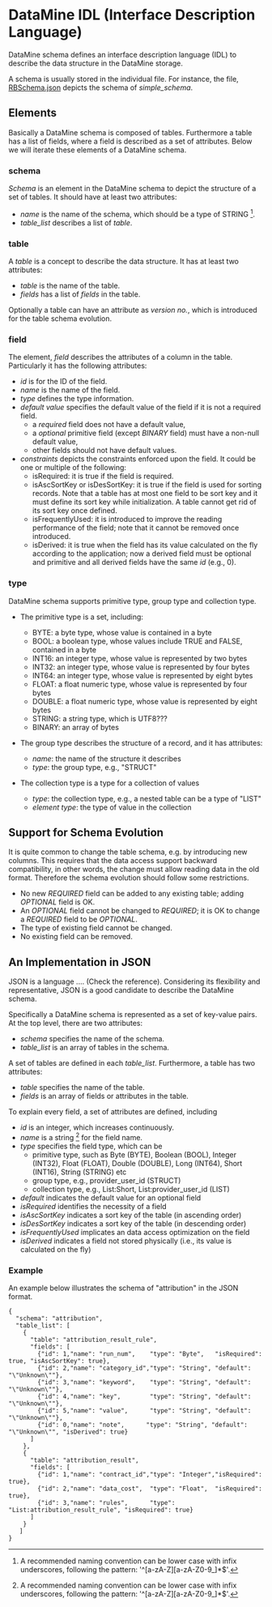 # DataMine IDL (Interface Description Language)

DataMine schema defines an interface description language (IDL) to describe the data structure in the DataMine storage. 


A schema is usually stored in the individual file. For instance, the file, [RBSchema.json](../RecordBuffers/src/test/resources/RBSchema.json) depicts the schema of *simple_schema*.


## Elements

Basically a DataMine schema is composed of tables. Furthermore a table has a list of fields, where a field is described as a set of attributes. Below we will iterate these elements of a DataMine schema.  

### schema

*Schema* is an element in the DataMine schema to depict the structure of a set of tables. It should have at least two attributes:

- *name* is the name of the schema, which should be a type of STRING [^1].
- *table\_list* describes a list of *table*. 


### table

A *table* is a concept to describe the data structure. It has at least two attributes:

- *table* is the name of the table. 
- *fields* has a list of *fields* in the table. 

Optionally a table can have an attribute as *version no.*, which is introduced for the table schema evolution.

### field

The element, *field* describes the attributes of a column in the table. Particularly it has the following attributes:

- *id* is for the ID of the field. 
- *name* is the name of the field.
- *type* defines the type information.
- *default value* specifies the default value of the field if it is not a required field.
	-  a *required* field does not have a default value,
	-  a *optional* primitive field (except *BINARY* field) must have a non-null default value, 
	-  other fields should not have default values.  
- *constraints* depicts the constraints enforced upon the field. It could be one or multiple of the following:
	- isRequired: it is true if the field is required.
	- isAscSortKey or isDesSortKey: it is true if the field is used for sorting records. Note that a table has at most one field to be sort key and it must define its sort key while initialization. A table cannot get rid of its sort key once defined. 
	- isFrequentlyUsed: it is introduced to improve the reading performance of the field; note that it cannot be removed once introduced.
	- isDerived: it is true when the field has its value calculated on the fly according to the application; now a derived field must be optional and primitive and all derived fields have the same *id* (e.g., 0).

### type

DataMine schema supports primitive type, group type and collection type.  

- The primitive type is a set, including:
	- BYTE: a byte type, whose value is contained in a byte
	- BOOL: a boolean type, whose values include TRUE and FALSE, contained in a byte
	- INT16: an integer type, whose value is represented by two bytes
	- INT32: an integer type, whose value is represented by four bytes
	- INT64: an integer type, whose value is represented by eight bytes
	- FLOAT: a float numeric type, whose value is represented by four bytes
	- DOUBLE: a float numeric type, whose value is represented by eight bytes
	- STRING: a string type, which is UTF8???
	- BINARY: an array of bytes
	
- The group type describes the structure of a record, and it has attributes:
	- *name*: the name of the structure it describes
	- *type*: the group type, e.g., "STRUCT"
	
- The collection type is a type for a collection of values
	- *type*: the collection type, e.g., a nested table can be a type of "LIST" 
	- *element type*: the type of value in the collection


## Support for Schema Evolution

It is quite common to change the table schema, e.g. by introducing new columns. This requires that the data access support backward compatibility, in other words, the change must allow reading data in the old format. Therefore the schema evolution should follow some restrictions. 

* No new *REQUIRED* field can be added to any existing table; adding *OPTIONAL* field is OK.
* An *OPTIONAL* field cannot be changed to *REQUIRED*; it is OK to change a *REQUIRED* field to be *OPTIONAL*.
* The type of existing field cannot be changed.
* No existing field can be removed.

## An Implementation in JSON 

JSON is a language .... (Check the reference). Considering its flexibility and representative, JSON is a good candidate to describe the DataMine schema. 

Specifically a DataMine schema is represented as a set of key-value pairs. At the top level, there are two attributes: 

- *schema* specifies the name of the schema. 
- *table_list* is an array of tables in the schema. 

A set of tables are defined in each *table_list*. Furthermore, a table has two attributes:

- *table* specifies the name of the table.
- *fields* is an array of fields or attributes in the table.

To explain every field, a set of attributes are defined, including

- *id* is an integer, which increases continuously. 
- *name* is a string [^1] for the field name. 
- *type* specifies the field type, which can be 
	- primitive type, such as Byte (BYTE), Boolean (BOOL), Integer (INT32), Float (FLOAT), Double (DOUBLE), Long (INT64), Short (INT16), String (STRING) etc
	- group type, e.g., provider_user_id (STRUCT)
	- collection type, e.g., List:Short, List:provider_user_id (LIST)
- *default* indicates the default value for an optional field
- *isRequired* identifies the necessity of a field
- *isAscSortKey* indicates a sort key of the table (in ascending order)
- *isDesSortKey* indicates a sort key of the table (in descending order)
- *isFrequentlyUsed* implicates an data access optimization on the field 
- *isDerived* indicates a field not stored physically (i.e., its value is calculated on the fly)

### Example

An example below illustrates the schema of "attribution" in the JSON format. 

	{
	  "schema": "attribution",
	  "table_list": [
	    {
	      "table": "attribution_result_rule",
	      "fields": [
	        {"id": 1,"name": "run_num",    "type": "Byte",   "isRequired": true, "isAscSortKey": true},
	        {"id": 2,"name": "category_id","type": "String", "default": "\"Unknown\""},
	        {"id": 3,"name": "keyword",    "type": "String", "default": "\"Unknown\""},
	        {"id": 4,"name": "key",        "type": "String", "default": "\"Unknown\""},
	        {"id": 5,"name": "value",      "type": "String", "default": "\"Unknown\""},
	        {"id": 0,"name": "note",      "type": "String", "default": "\"Unknown\"", "isDerived": true}
	      ]
	    },
	    {
	      "table": "attribution_result",
	      "fields": [
	        {"id": 1,"name": "contract_id","type": "Integer","isRequired": true},
	        {"id": 2,"name": "data_cost",  "type": "Float",  "isRequired": true},
	        {"id": 3,"name": "rules",      "type": "List:attribution_result_rule", "isRequired": true}
	      ]
	    }
	   ]
	}


[^1]: A recommended naming convention can be lower case with infix underscores, following the pattern:  '^\[a\-zA\-Z\]\[a\-zA\-Z0\-9\_\]\*$'.
